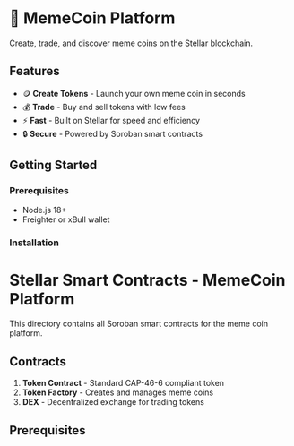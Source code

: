 # 🚀 MemeCoin Platform

Create, trade, and discover meme coins on the Stellar blockchain.

## Features

- 🪙 **Create Tokens** - Launch your own meme coin in seconds
- 💰 **Trade** - Buy and sell tokens with low fees
- ⚡ **Fast** - Built on Stellar for speed and efficiency
- 🔒 **Secure** - Powered by Soroban smart contracts

## Getting Started

### Prerequisites

- Node.js 18+
- Freighter or xBull wallet

### Installation

# Stellar Smart Contracts - MemeCoin Platform

This directory contains all Soroban smart contracts for the meme coin platform.

## Contracts

1. **Token Contract** - Standard CAP-46-6 compliant token
2. **Token Factory** - Creates and manages meme coins
3. **DEX** - Decentralized exchange for trading tokens

## Prerequisites

